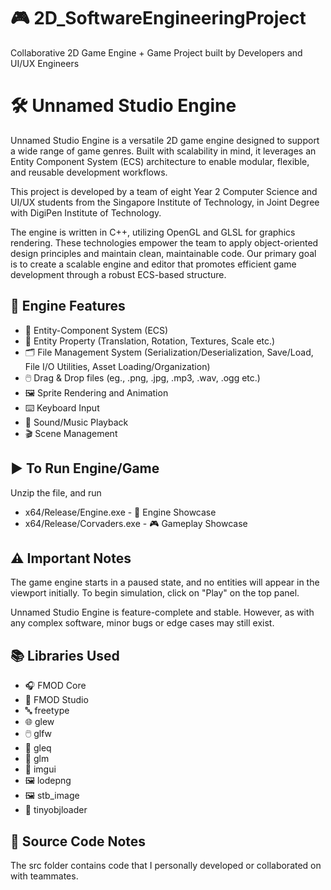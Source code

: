 # 🎮 2D_SoftwareEngineeringProject
Collaborative 2D Game Engine + Game Project built by Developers and UI/UX Engineers

# 🛠️ Unnamed Studio Engine
Unnamed Studio Engine is a versatile 2D game engine designed to support a wide range of game genres. 
Built with scalability in mind, it leverages an Entity Component System (ECS) architecture to enable modular, flexible, and reusable development workflows.

This project is developed by a team of eight Year 2 Computer Science and UI/UX students from the Singapore Institute of Technology, in Joint Degree with DigiPen Institute of Technology.

The engine is written in C++, utilizing OpenGL and GLSL for graphics rendering. 
These technologies empower the team to apply object-oriented design principles and maintain clean, maintainable code. 
Our primary goal is to create a scalable engine and editor that promotes efficient game development through a robust ECS-based structure.

## 🚀 Engine Features
- 🧱 Entity-Component System (ECS)
- 🧩 Entity Property (Translation, Rotation, Textures, Scale etc.)
- 🗂️ File Management System (Serialization/Deserialization, Save/Load, File I/O Utilities, Asset Loading/Organization)
- 🖱️ Drag & Drop files (eg., .png, .jpg, .mp3, .wav, .ogg etc.)
- 🖼️ Sprite Rendering and Animation
- ⌨️ Keyboard Input
- 🎵 Sound/Music Playback
- 🎬 Scene Management

## ▶️ To Run Engine/Game
Unzip the file, and run
- x64/Release/Engine.exe      - 🧪 Engine Showcase
- x64/Release/Corvaders.exe   - 🎮 Gameplay Showcase

## ⚠️ Important Notes
The game engine starts in a paused state, and no entities will appear in the viewport initially.
To begin simulation, click on "Play" on the top panel.

Unnamed Studio Engine is feature-complete and stable. However, as with any complex software, minor bugs or edge cases may still exist.

## 📚 Libraries Used
- 🎧 FMOD Core
- 🎼 FMOD Studio
- 🔤 freetype
- 🌐 glew
- 🖱️ glfw
- 🔁 gleq
- 📐 glm
- 🧰 imgui
- 🖼️ lodepng
- 🖼️ stb_image
- 🧱 tinyobjloader

## 📁 Source Code Notes
The src folder contains code that I personally developed or collaborated on with teammates.
